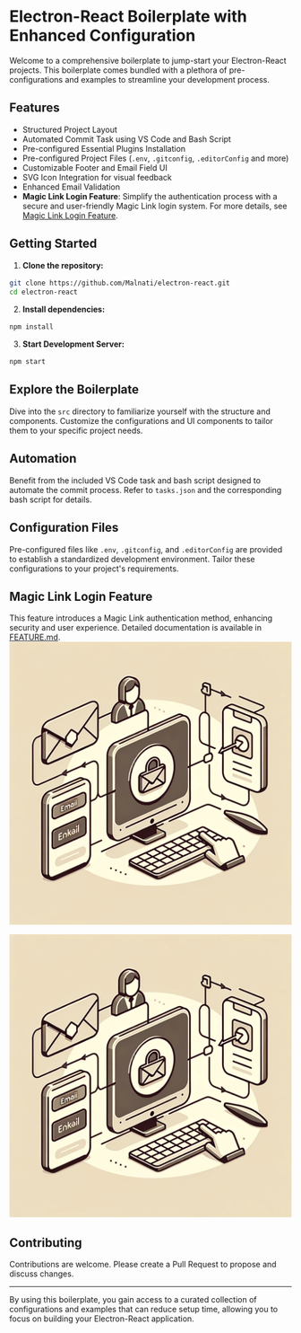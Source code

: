 # Electron-React Boilerplate with Enhanced Configuration

Welcome to a comprehensive boilerplate to jump-start your Electron-React projects. This boilerplate comes bundled with a plethora of pre-configurations and examples to streamline your development process.

## Features

- Structured Project Layout
- Automated Commit Task using VS Code and Bash Script
- Pre-configured Essential Plugins Installation
- Pre-configured Project Files (`.env`, `.gitconfig`, `.editorConfig` and more)
- Customizable Footer and Email Field UI
- SVG Icon Integration for visual feedback
- Enhanced Email Validation
- **Magic Link Login Feature**: Simplify the authentication process with a secure and user-friendly Magic Link login system. For more details, see [Magic Link Login Feature](FEATURE.md).

## Getting Started

1. **Clone the repository:**

```bash
git clone https://github.com/Malnati/electron-react.git
cd electron-react
```

2. **Install dependencies:**

```bash
npm install
```

3. **Start Development Server:**

```bash
npm start
```

## Explore the Boilerplate

Dive into the `src` directory to familiarize yourself with the structure and components. Customize the configurations and UI components to tailor them to your specific project needs.

## Automation

Benefit from the included VS Code task and bash script designed to automate the commit process. Refer to `tasks.json` and the corresponding bash script for details.

## Configuration Files

Pre-configured files like `.env`, `.gitconfig`, and `.editorConfig` are provided to establish a standardized development environment. Tailor these configurations to your project's requirements.

## Magic Link Login Feature

This feature introduces a Magic Link authentication method, enhancing security and user experience. Detailed documentation is available in [FEATURE.md](FEATURE.md).
![electron-react-magic-link.png](electron-react-magic-link.png)

![electron-react-magic-link.png](electron-react-magic-link.png)

## Contributing

Contributions are welcome. Please create a Pull Request to propose and discuss changes.

---

By using this boilerplate, you gain access to a curated collection of configurations and examples that can reduce setup time, allowing you to focus on building your Electron-React application.
